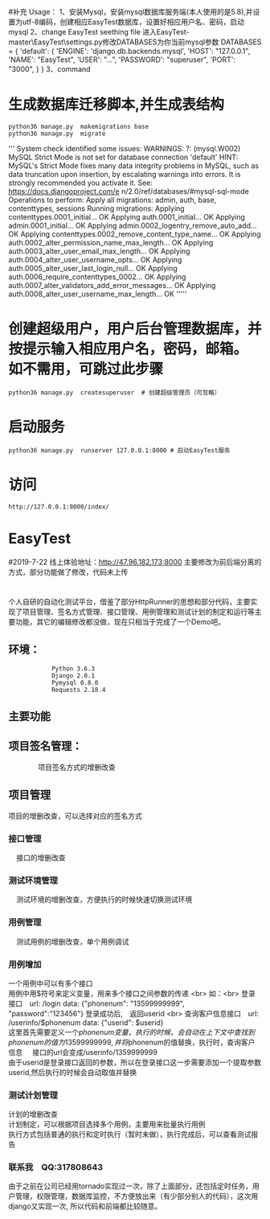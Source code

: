 #补充
Usage：
1、安装Mysql，安装mysql数据库服务端(本人使用的是5.8),并设置为utf-8编码，创建相应EasyTest数据库，设置好相应用户名、密码，启动mysql
2、change EasyTest seething file
进入EasyTest-master\EasyTest\settings.py修改DATABASES为你当前mysql参数
		DATABASES = {
		    'default': {
		        'ENGINE': 'django.db.backends.mysql',
		        'HOST': "127.0.0.1",
		        'NAME': "EasyTest",
		        'USER': "...",
		        'PASSWORD': "superuser",
		        'PORT': "3000",
		    }
		}
3、command
# 生成数据库迁移脚本,并生成表结构
	python36 manage.py  makemigrations base
	python36 manage.py  migrate

'''
System check identified some issues:
WARNINGS:
?: (mysql.W002) MySQL Strict Mode is not set for database connection 'default'
        HINT: MySQL's Strict Mode fixes many data integrity problems in MySQL, such as data truncation upon insertion,
 by escalating warnings into errors. It is strongly recommended you activate it. See: https://docs.djangoproject.com/e
n/2.0/ref/databases/#mysql-sql-mode
Operations to perform:
  Apply all migrations: admin, auth, base, contenttypes, sessions
Running migrations:
  Applying contenttypes.0001_initial... OK
  Applying auth.0001_initial... OK
  Applying admin.0001_initial... OK
  Applying admin.0002_logentry_remove_auto_add... OK
  Applying contenttypes.0002_remove_content_type_name... OK
  Applying auth.0002_alter_permission_name_max_length... OK
  Applying auth.0003_alter_user_email_max_length... OK
  Applying auth.0004_alter_user_username_opts... OK
  Applying auth.0005_alter_user_last_login_null... OK
  Applying auth.0006_require_contenttypes_0002... OK
  Applying auth.0007_alter_validators_add_error_messages... OK
  Applying auth.0008_alter_user_username_max_length... OK
'''''

# 创建超级用户，用户后台管理数据库，并按提示输入相应用户名，密码，邮箱。 如不需用，可跳过此步骤
	python36 manage.py  createsuperuser  # 创建超级管理员（可忽略）

# 启动服务
	python36 manage.py  runserver 127.0.0.1:8000 # 启动EasyTest服务

# 访问
	http://127.0.0.1:8000/index/


# EasyTest



#2019-7-22
线上体验地址：http://47.96.182.173:8000
主要修改为前后端分离的方式，部分功能做了修改，代码未上传


# 
个人自研的自动化测试平台，借鉴了部分HttpRunner的思想和部分代码，主要实现了项目管理、签名方式管理、接口管理、用例管理和测试计划的制定和运行等主要功能，其它的编辑修改都没做，现在只相当于完成了一个Demo吧。
## 环境：
                Python 3.6.3
                Django 2.0.1
                Pymysql 0.8.0
                Requests 2.18.4
## 主要功能

## 项目签名管理：
                项目签名方式的增删改查
		 
## 项目管理
  项目的增删改查，可以选择对应的签名方式
		 
### 接口管理
     接口的增删改查
     
### 测试环境管理
     测试环境的增删改查，方便执行的时候快速切换测试环境
		 
### 用例管理
     测试用例的增删改查，单个用例调试
		 
### 用例增加
一个用例中可以有多个接口　<br>
用例中用$符号来定义变量，用来多个接口之间参数的传递 <br>
如：<br>
    登录接口　url: /login  data: {"phonenum": "13599999999", "password":"123456"}  登录成功后,　返回userid <br>
		查询客户信息接口　url: /userinfo/$phonenum  data: {"userid": $userid} <br>
这里首先需要定义一个$phonenum变量，执行的时候，会自动在上下文中查找到phonenum的值为13599999999,并将$phonenum的值替换，执行时，查询客户信息      接口的url会变成/userinfo/1359999999  <br>
由于userid是登录接口返回的参数，所以在登录接口这一步需要添加一个提取参数userid,然后执行的时候会自动取值并替换 <br>

### 测试计划管理
计划的增删改查<br>
计划制定，可以根据项目选择多个用例，主要用来批量执行用例<br>
执行方式包括普通的执行和定时执行（暂时未做），执行完成后，可以查看测试报告 <br>

### 联系我　QQ:317808643
由于之前在公司已经用tornado实现过一次，除了上面部分，还包括定时任务，用户管理，权限管理，数据库监控，不方便放出来（有少部分别人的代码），这次用django又实现一次, 所以代码和前端都比较随意。
